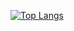 

[![Top Langs](https://github-readme-stats.vercel.app/api/top-langs/?username=j1522158
)](https://github.com/anuraghazra/github-readme-stats)


<!--
**j1522158/j1522158** is a ✨ _special_ ✨ repository because its `README.md` (this file) appears on your GitHub profile.

Here are some ideas to get you started:

- 🔭 I’m currently working on ...
- 🌱 I’m currently learning ...
- 👯 I’m looking to collaborate on ...
- 🤔 I’m looking for help with ...
- 💬 Ask me about ...
- 📫 How to reach me: ...
- 😄 Pronouns: ...
- ⚡ Fun fact: ...
-->
